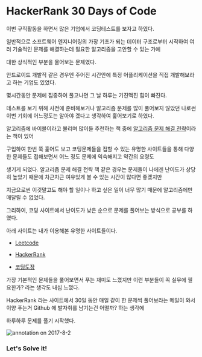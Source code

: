 # HackerRank 30 Days of Code

이번 구직활동을 하면서 많은 기업에서 코딩테스트를 보자고 하였다. 

일반적으로 소프트웨어 엔지니어링의 가장 기초가 되는 데이터 구조로부터 시작하여 여러 기술적인 문제를 해결하는데 필요한 알고리즘을 고안할 수 있는 가에 

대한 상식적인 부분을 물어보는 문제였다. 

안드로이드 개발직 같은 경우엔 주어진 시간안에 특정 어플리케이션을 직접 개발해보라고 하는 기업도 있었다.

몇시간동안 문제에 집중하여 풀고나면 그 날 하루는 기진맥진 힘이 빠진다.

테스트를 보기 위해 사전에 준비해보거나 알고리즘 문제를 많이 풀어보지 않았던 나로썬 이번 기회에 어느정도는 알아야 겠다고 생각하여 훑어보기로 하였다.

알고리즘에 바이블이라고 불리며 많이들 추천하는 책 중에 [알고리즘 문제 해결 전략](http://book.algospot.com/index.html)이라는 책이 있어 

구입하여 한번 쭉 훑어도 보고 코딩문제들을 접할 수 있는 유명한 사이트들을 통해 다양한 문제들도 접해보면서 어느 정도 문제에 익숙해지고 약간의 요령도

생기게 되었다. 알고리즘 문제 해결 전략 책 같은 경우는 문제들이 나에겐 난이도가 상당히 높았기 때문에 차근차근 여유있게 볼 수 있는 시간이 많다면 좋겠지만 

지금으로썬 이것말고도 해야 할 일이나 하고 싶은 일이 너무 많기 때문에 알고리즘에만 매달릴 수 없었다. 

그리하여, 코딩 사이트에서 난이도가 낮은 순으로 문제를 풀어보는 방식으로 공부를 하였다. 

아래 사이트는 내가 이용해본 유명한 사이트들이다.

* [Leetcode](https://leetcode.com/)

* [HackerRank](https://www.hackerrank.com/)

* [코딩도장](http://codingdojang.com/) 

가장 기본적인 문제들을 풀어보면서 푸는 재미도 느꼈지만 이런 부분들이 꼭 실무에 필요한가? 라는 생각도 내심 느꼈다. 

HackerRank 라는 사이트에서 30일 동안 매일 같이 한 문제씩 풀어보라는 메일이 와서 이양 푸는거 Github 에 발자취를 남기는건 어떨까? 하는 생각에

하루하루 문제를 풀기 시작했다.


![annotation on 2017-8-2](https://user-images.githubusercontent.com/20435620/30861893-1d1824c2-a307-11e7-9d87-35c3daad41e6.png)


### Let's Solve it! 
 



